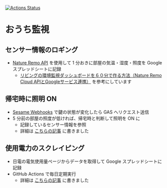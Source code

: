 [![Actions Status](https://github.com/otuhs-r/home_observation/workflows/scraping%20electric%20power%20consumption/badge.svg)](https://github.com/otuhs-r/home_observation/actions)

# おうち監視

## センサー情報のロギング

- [Nature Remo API](https://developer.nature.global/) を使用して 1 分おきに部屋の気温・湿度・照度を Google スプレッドシートに記録
  - [リビングの環境監視ダッシュボードを６０分で作る方法（Nature Remo Cloud APIとGoogleサービス連携）](https://qiita.com/t-chi/items/01b9a9b98fbccef880c3) を参考にしています

## 帰宅時に照明 ON

- [Sesame Webhooks](https://docs.candyhouse.co/#sesame-webhook) で鍵の状態が変化したら GAS へリクエスト送信
- 5 分前の部屋の照度が低ければ、帰宅時と判断して照明を ON に
  - 記録しているセンサー情報を参照
  - 詳細は [こちらの記事](https://qiita.com/otuhs_d/items/039a77d4edbc542348ee) に書きました

## 使用電力のスクレイピング

- 日電の電気使用量ページからデータを取得して Google スプレッドシートに記録
- GitHub Actions で毎日定期実行
  - 詳細は [こちらの記事](https://qiita.com/otuhs_d/items/0953e237119178fd796e) に書きました
